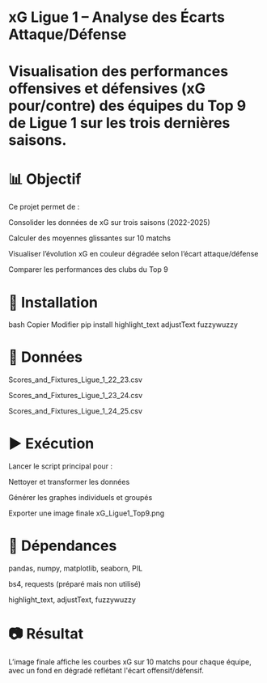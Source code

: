# xG Ligue 1 – Analyse des Écarts Attaque/Défense
# Visualisation des performances offensives et défensives (xG pour/contre) des équipes du Top 9 de Ligue 1 sur les trois dernières saisons.

# 📊 Objectif
Ce projet permet de :

Consolider les données de xG sur trois saisons (2022-2025)

Calculer des moyennes glissantes sur 10 matchs

Visualiser l’évolution xG en couleur dégradée selon l’écart attaque/défense

Comparer les performances des clubs du Top 9

# 🔧 Installation
bash
Copier
Modifier
pip install highlight_text adjustText fuzzywuzzy

# 📁 Données
Scores_and_Fixtures_Ligue_1_22_23.csv

Scores_and_Fixtures_Ligue_1_23_24.csv

Scores_and_Fixtures_Ligue_1_24_25.csv


# ▶️ Exécution
Lancer le script principal pour :

Nettoyer et transformer les données

Générer les graphes individuels et groupés

Exporter une image finale xG_Ligue1_Top9.png

# 📌 Dépendances
pandas, numpy, matplotlib, seaborn, PIL

bs4, requests (préparé mais non utilisé)

highlight_text, adjustText, fuzzywuzzy

# 📷 Résultat
L’image finale affiche les courbes xG sur 10 matchs pour chaque équipe, avec un fond en dégradé reflétant l'écart offensif/défensif.
